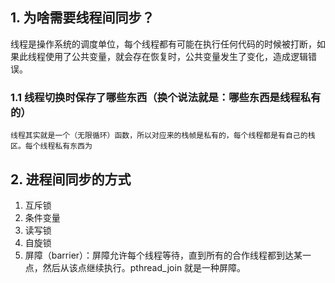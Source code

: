 ## 1. 为啥需要线程间同步？
线程是操作系统的调度单位，每个线程都有可能在执行任何代码的时候被打断，如果此线程使用了公共变量，就会存在恢复时，公共变量发生了变化，造成逻辑错误。

### 1.1 线程切换时保存了哪些东西（换个说法就是：哪些东西是线程私有的）
    线程其实就是一个（无限循环）函数，所以对应来的栈帧是私有的，每个线程都是有自己的栈区。每个线程私有东西为

## 2. 进程间同步的方式
   1. 互斥锁
   2. 条件变量
   3. 读写锁
   4. 自旋锁
   5. 屏障（barrier）：屏障允许每个线程等待，直到所有的合作线程都到达某一点，然后从该点继续执行。pthread_join 就是一种屏障。